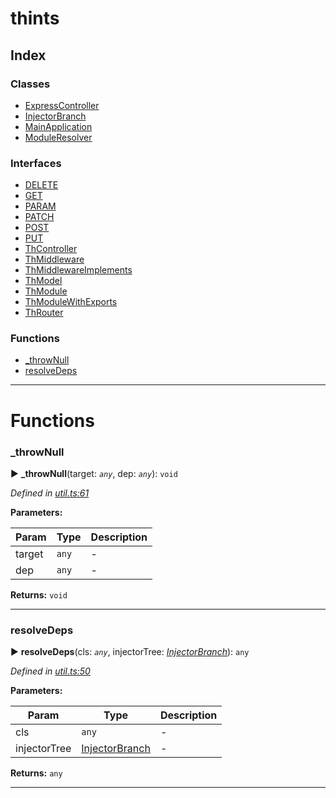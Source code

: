 


#  thints

## Index

### Classes

* [ExpressController](classes/expresscontroller.md)
* [InjectorBranch](classes/injectorbranch.md)
* [MainApplication](classes/mainapplication.md)
* [ModuleResolver](classes/moduleresolver.md)


### Interfaces

* [DELETE](interfaces/delete.md)
* [GET](interfaces/get.md)
* [PARAM](interfaces/param.md)
* [PATCH](interfaces/patch.md)
* [POST](interfaces/post.md)
* [PUT](interfaces/put.md)
* [ThController](interfaces/thcontroller.md)
* [ThMiddleware](interfaces/thmiddleware.md)
* [ThMiddlewareImplements](interfaces/thmiddlewareimplements.md)
* [ThModel](interfaces/thmodel.md)
* [ThModule](interfaces/thmodule.md)
* [ThModuleWithExports](interfaces/thmodulewithexports.md)
* [ThRouter](interfaces/throuter.md)


### Functions

* [_throwNull](#_thrownull)
* [resolveDeps](#resolvedeps)



---
# Functions
<a id="_thrownull"></a>

###  _throwNull

► **_throwNull**(target: *`any`*, dep: *`any`*): `void`




*Defined in [util.ts:61](https://github.com/digitalinfluencers/ThinTS/blob/f3585a7/src/util.ts#L61)*



**Parameters:**

| Param | Type | Description |
| ------ | ------ | ------ |
| target | `any`   |  - |
| dep | `any`   |  - |





**Returns:** `void`





___

<a id="resolvedeps"></a>

###  resolveDeps

► **resolveDeps**(cls: *`any`*, injectorTree: *[InjectorBranch](classes/injectorbranch.md)*): `any`




*Defined in [util.ts:50](https://github.com/digitalinfluencers/ThinTS/blob/f3585a7/src/util.ts#L50)*



**Parameters:**

| Param | Type | Description |
| ------ | ------ | ------ |
| cls | `any`   |  - |
| injectorTree | [InjectorBranch](classes/injectorbranch.md)   |  - |





**Returns:** `any`





___


